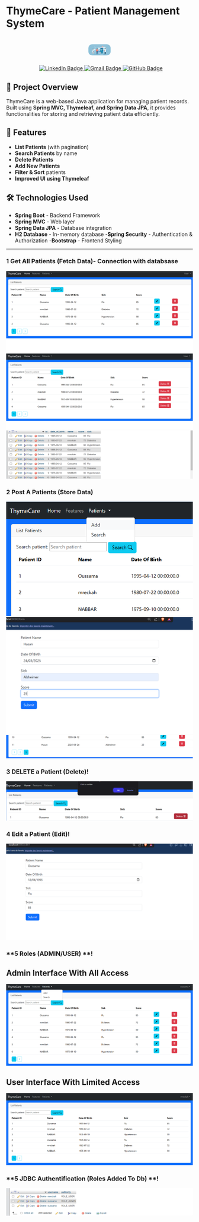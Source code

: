 # ThymeCare - Patient Management System

<h1 align="center">
  <a href="https://github.com/mreckah">
    <img src="images/img_16.png" alt="ThymeCare App" style="max-height: 30px ; border-radius: 10px;">
  </a>
</h1>
<p align="center">
  &nbsp; 
  <a target="_blank" href="https://www.linkedin.com/in/nabbar-oussama/">
    <img height="20" src="https://img.shields.io/badge/LinkedIn-0077B5?style=flat&logo=linkedin&logoColor=white" alt="LinkedIn Badge" />
  </a>
  <a href="mailto:m.reckahwalt@gmail.com" target="_blank" onclick="window.open(this.href,'_blank'); return false;">
    <img height="20" src="https://img.shields.io/badge/Gmail-D14836?style=flat&logo=gmail&logoColor=white" alt="Gmail Badge" />
  </a>
  <a target="_blank" href="https://github.com/mreckah">
    <img height="20" src="https://img.shields.io/badge/GitHub-181717?style=flat&logo=github&logoColor=white" alt="GitHub Badge" />
  </a>
</p>



## 📌 Project Overview
ThymeCare is a web-based Java application for managing patient records. Built using **Spring MVC, Thymeleaf, and Spring Data JPA**, it provides functionalities for storing and retrieving patient data efficiently.

## 📌 Features
-  **List Patients** (with pagination)
-  **Search Patients** by name
-  **Delete Patients**
-  **Add New Patients**
-  **Filter & Sort** patients
-  **Improved UI using Thymeleaf**

## 🛠️ Technologies Used
- **Spring Boot** - Backend Framework
- **Spring MVC** - Web layer
- **Spring Data JPA** - Database integration
- **H2 Database** - In-memory database
-**Spring Security** - Authentication & Authorization
-**Bootstrap** - Frontend Styling

---

### **1 Get All Patients (Fetch Data)- Connection with databsase**
![img_10.png](images%2Fimg_10.png)
![img_5.png](images%2Fimg_5.png)
![img_17.png](images%2Fimg_17.png)
### **2 Post A Patients (Store Data)**
![img_7.png](images%2Fimg_7.png)
![img_12.png](images%2Fimg_12.png)
![img_13.png](images%2Fimg_13.png)
### **3 DELETE a Patient (Delete)**!
![img_9.png](images%2Fimg_9.png)

### **4 Edit a Patient (Edit)**!
![img_11.png](images%2Fimg_11.png)

### **5 Roles (ADMIN/USER) **!
## Admin Interface With All Access
![img_14.png](images%2Fimg_14.png)

## User Interface With Limited Access
![img_15.png](images%2Fimg_15.png)

### **5 JDBC Authentification (Roles Added To Db) **!
![img_19.png](images%2Fimg_19.png)


